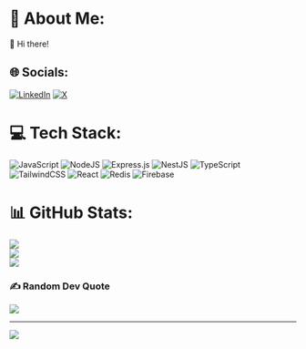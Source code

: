 # 💫 About Me:
👋 Hi there!


## 🌐 Socials:
[![LinkedIn](https://img.shields.io/badge/LinkedIn-%230077B5.svg?logo=linkedin&logoColor=white)](https://linkedin.com/in/https://www.linkedin.com/in/muhammad-ihsannn/) [![X](https://img.shields.io/badge/X-black.svg?logo=X&logoColor=white)](https://x.com/zpice_web3) 

# 💻 Tech Stack:
![JavaScript](https://img.shields.io/badge/javascript-%23323330.svg?style=flat&logo=javascript&logoColor=%23F7DF1E) ![NodeJS](https://img.shields.io/badge/node.js-6DA55F?style=flat&logo=node.js&logoColor=white) ![Express.js](https://img.shields.io/badge/express.js-%23404d59.svg?style=flat&logo=express&logoColor=%2361DAFB) ![NestJS](https://img.shields.io/badge/nestjs-%23E0234E.svg?style=flat&logo=nestjs&logoColor=white) ![TypeScript](https://img.shields.io/badge/typescript-%23007ACC.svg?style=flat&logo=typescript&logoColor=white) ![TailwindCSS](https://img.shields.io/badge/tailwindcss-%2338B2AC.svg?style=flat&logo=tailwind-css&logoColor=white) ![React](https://img.shields.io/badge/react-%2320232a.svg?style=flat&logo=react&logoColor=%2361DAFB) ![Redis](https://img.shields.io/badge/redis-%23DD0031.svg?style=flat&logo=redis&logoColor=white) ![Firebase](https://img.shields.io/badge/firebase-a08021?style=flat&logo=firebase&logoColor=ffcd34)
# 📊 GitHub Stats:
![](https://github-readme-stats.vercel.app/api?username=ihsann009&theme=radical&hide_border=false&include_all_commits=true&count_private=true)<br/>
![](https://github-readme-streak-stats.herokuapp.com/?user=ihsann009&theme=radical&hide_border=false)<br/>
![](https://github-readme-stats.vercel.app/api/top-langs/?username=ihsann009&theme=radical&hide_border=false&include_all_commits=true&count_private=true&layout=compact)

### ✍️ Random Dev Quote
![](https://quotes-github-readme.vercel.app/api?type=horizontal&theme=radical)

---
[![](https://visitcount.itsvg.in/api?id=ihsann009&icon=0&color=0)](https://visitcount.itsvg.in)

<!-- Proudly created with GPRM ( https://gprm.itsvg.in ) -->
